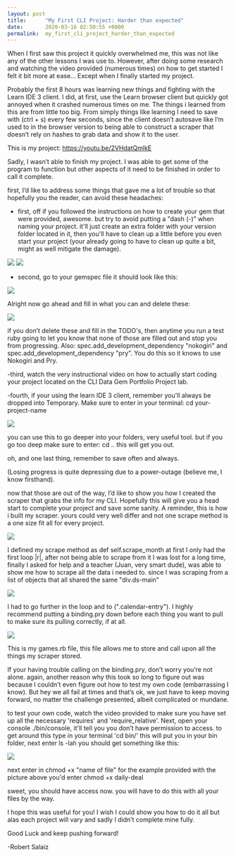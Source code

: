 ```yaml
---
layout: post
title:      "My First CLI Project: Harder than expected"
date:       2020-03-16 02:50:55 +0000
permalink:  my_first_cli_project_harder_than_expected
---
```



When I first saw this project it quickly overwhelmed me, this was not like any of the other lessons I was use to. However, after doing some research and watching the video provided (numerous times) on how to get started I felt it bit more at ease... Except when I finally started my project.

Probably the first 8 hours was learning new things and fighting with the Learn IDE 3 client. I did, at first, use the Learn browser client but quickly got annoyed when it crashed numerous times on me. The things i learned from this are from little too big. From simply things like learning I need to save with (ctrl + s) every few seconds, since the client doesn’t autosave like I’m used to in the browser version to being able to construct a scraper that doesn’t rely on hashes to grab data and show it to the user. 

This is my project: 
https://youtu.be/2VHdatQmlkE

Sadly, I wasn’t able to finish my project. I was able to get some of the program to function but other aspects of it need to be finished in order to call it complete.

first, I’d like to address some things that gave me a lot of trouble so that hopefully you the reader, can avoid these headaches:

- first, off if you followed the instructions on how to create your gem that were provided, awesome. but try to avoid putting a "dash (-)” when naming your project. it'll just create an extra folder with your version folder located in it, then you'll have to clean up a little before you even start your project (your already going to have to clean up quite a bit, might as well mitigate the damage).

![](https://imgur.com/r13Qrb8)
![](https://imgur.com/hOfJhN6)

- second, go to your gemspec file it should look like this: 

![](https://imgur.com/bqbglU8)

Alright now go ahead and fill in what you can and delete these:

![](https://imgur.com/IsNwvXt)

if you don’t delete these and fill in the TODO's, then anytime you run a test ruby going to let you know that none of those are filled out and stop you from progressing. 
Also: spec.add_development_dependency "nokogiri" and spec.add_development_dependency "pry". You do this so it knows to use Nokogiri and Pry. 

-third, watch the very instructional video on how to actually start coding your project located on the CLI Data Gem Portfolio Project lab.

-fourth, if your using the learn IDE 3 client, remember you'll always be dropped into Temporary. Make sure to enter in your terminal: cd your-project-name

![](https://imgur.com/E2qo82h)

you can use this to go deeper into your folders, very useful tool. but if you go too deep make sure to enter: cd .. 
this will get you out.

oh, and one last thing, remember to save often and always.

(Losing progress is quite depressing due to a power-outage (believe me, I know firsthand).

now that those are out of the way, I’d like to show you how I created the scraper that grabs the info for my CLI. Hopefully this will give you a head start to complete your project and save some sanity. A reminder, this is how i built my scraper. yours could very well differ and not one scrape method is a one size fit all for every project.

![](https://imgur.com/1I30RNp)

I defined my scrape method as def self.scrape_month
at first I only had the first loop |r|, after not being able to scrape from it I was lost for a long time, finally I asked for help and a teacher (Juan, very smart dude), was able to show me how to scrape all the data i needed to. since I was scraping from a list of objects that all shared the same "div.ds-main"

![](https://imgur.com/ZstDtyl)

I had to go further in the loop and to (".calendar-entry"). I highly recommend putting a binding.pry down before each thing you want to pull to make sure its pulling correctly, if at all. 

![](https://imgur.com/XAlhq77)

This is my games.rb file, this file allows me to store and call upon all the things my scraper stored.


If your having trouble calling on the binding.pry, don’t worry you’re not alone. again, another reason why this took so long to figure out was because I couldn’t even figure out how to test my own code (embarrassing I know). But hey we all fail at times and that’s ok, we just have to keep moving forward, no matter the challenge presented, albeit complicated or mundane. 

to test your own code, watch the video provided to make sure you have set up all the necessary 'requires' and 'require_relative'. Next, open your console ./bin/console, it'll tell you you don’t have permission to access. to get around this type in your terminal 'cd bin/' this will put you in your bin folder, next enter ls -lah you should get something like this:

![](https://imgur.com/Xz8MB6b)

next enter in chmod +x "name of file"
for the example provided with the picture above you'd enter chmod +x daily-deal

sweet, you should have access now. you will have to do this with all your files by the way.

I hope this was useful for you! I wish I could show you how to do it all but alas each project will vary and sadly I didn’t complete mine fully.

Good Luck and keep pushing forward!

-Robert Salaiz



